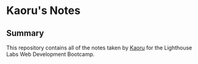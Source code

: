 # Kaoru's Notes
## Summary 

This repository contains all of the notes taken by [Kaoru](https://github.com/CarlSmoky) for the Lighthouse Labs Web Development Bootcamp.